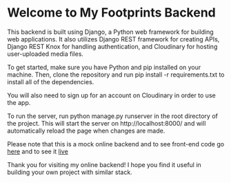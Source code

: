 # Welcome to My Footprints Backend
This backend is built using Django, a Python web framework for building web applications. It also utilizes Django REST framework for creating APIs, Django REST Knox for handling authentication, and Cloudinary for hosting user-uploaded media files.

To get started, make sure you have Python and pip installed on your machine. Then, clone the repository and run pip install -r requirements.txt to install all of the dependencies.

You will also need to sign up for an account on Cloudinary in order to use the app.

To run the server, run python manage.py runserver in the root directory of the project. This will start the server on http://localhost:8000/ and will automatically reload the page when changes are made.

Please note that this is a mock online backend and to see front-end code go [here](https://github.com/psk-98/footprints/tree/v2) and to see it [live](https://footprintz.netlify.app) 

Thank you for visiting my online backend! I hope you find it useful in building your own project with similar stack.
